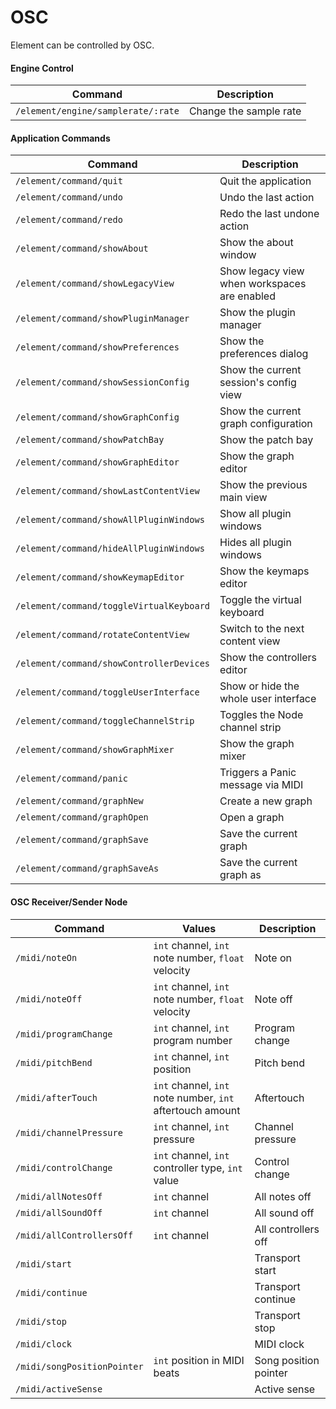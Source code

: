 # OSC
Element can be controlled by OSC.

#### Engine Control
| Command | Description |
|---------|-------------|
| `/element/engine/samplerate/:rate` | Change the sample rate |

#### Application Commands

| Command  | Description   |
|----------|---------------|
| `/element/command/quit` | Quit the application |
| `/element/command/undo` | Undo the last action |
| `/element/command/redo` | Redo the last undone action |
| `/element/command/showAbout` | Show the about window |
| `/element/command/showLegacyView` | Show legacy view when workspaces are enabled |
| `/element/command/showPluginManager` | Show the plugin manager |
| `/element/command/showPreferences` | Show the preferences dialog |
| `/element/command/showSessionConfig` | Show the current session's config view |
| `/element/command/showGraphConfig` | Show the current graph configuration |
| `/element/command/showPatchBay` | Show the patch bay |
| `/element/command/showGraphEditor` | Show the graph editor |
| `/element/command/showLastContentView` | Show the previous main view |
| `/element/command/showAllPluginWindows` | Show all plugin windows |
| `/element/command/hideAllPluginWindows` | Hides all plugin windows |
| `/element/command/showKeymapEditor` | Show the keymaps editor |
| `/element/command/toggleVirtualKeyboard` | Toggle the virtual keyboard |
| `/element/command/rotateContentView` | Switch to the next content view |
| `/element/command/showControllerDevices` | Show the controllers editor |
| `/element/command/toggleUserInterface` | Show or hide the whole user interface |
| `/element/command/toggleChannelStrip` | Toggles the Node channel strip |
| `/element/command/showGraphMixer` | Show the graph mixer |
| `/element/command/panic` | Triggers a Panic message via MIDI |
| `/element/command/graphNew` | Create a new graph |
| `/element/command/graphOpen` | Open a graph |
| `/element/command/graphSave` | Save the current graph |
| `/element/command/graphSaveAs` | Save the current graph as |

#### OSC Receiver/Sender Node

| Command  | Values | Description   |
|----------|--------|---------------|
| `/midi/noteOn` | `int` channel, `int` note number, `float` velocity | Note on |
| `/midi/noteOff` | `int` channel, `int` note number, `float` velocity | Note off |
| `/midi/programChange` | `int` channel, `int` program number | Program change |
| `/midi/pitchBend` | `int` channel, `int` position | Pitch bend |
| `/midi/afterTouch` | `int` channel, `int` note number, `int` aftertouch amount | Aftertouch |
| `/midi/channelPressure` | `int` channel, `int` pressure | Channel pressure |
| `/midi/controlChange` | `int` channel, `int` controller type, `int`  value | Control change |
| `/midi/allNotesOff` | `int` channel | All notes off |
| `/midi/allSoundOff` | `int` channel | All sound off |
| `/midi/allControllersOff` | `int` channel | All controllers off |
| `/midi/start` | &nbsp; | Transport start |
| `/midi/continue` | &nbsp; | Transport continue |
| `/midi/stop` | &nbsp; | Transport stop |
| `/midi/clock` | &nbsp; | MIDI clock |
| `/midi/songPositionPointer` | `int` position in MIDI beats | Song position pointer |
| `/midi/activeSense` | &nbsp; | Active sense |
